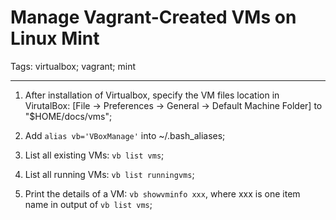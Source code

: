# Manage Vagrant-Created VMs on Linux Mint
Tags: virtualbox; vagrant; mint

------

1. After installation of Virtualbox,
   specify the VM files location in VirutalBox:
   [File -> Preferences -> General -> Default Machine Folder]
   to "$HOME/docs/vms";

1. Add `alias vb='VBoxManage'` into ~/.bash_aliases;

1. List all existing VMs: `vb list vms`;

1. List all running VMs: `vb list runningvms`;

1. Print the details of a VM: `vb showvminfo xxx`,
   where xxx is one item name in output of `vb list vms`;
